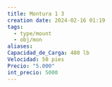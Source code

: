 ```yaml
---
title: Montura 1 3
creation date: 2024-02-16 01:19
tags:
  - type/mount
  - obj/mon
aliases: 
Capacidad_de_Carga: 480 lb
Velocidad: 50 pies
Precio: "5.000"
int_precio: 5000
---
```


